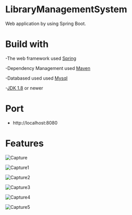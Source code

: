 # LibraryManagementSystem
Web application by using Spring Boot.

# Build with
-The web framework used [Spring](https://spring.io/)

-Dependency Management used [Maven](https://maven.apache.org/)

-Databased used used [Mysql](https://www.mysql.com/)

-[JDK 1.8](https://www.oracle.com/java/technologies/javase/javase8-archive-downloads.html) or newer

# Port
-  http://localhost:8080

# Features
![Capture](https://user-images.githubusercontent.com/47503679/114151554-f2787480-993c-11eb-8bb6-8eb4ba3c26d0.PNG)

![Capture1](https://user-images.githubusercontent.com/47503679/114151566-f60bfb80-993c-11eb-8c65-fcba1fc9f77c.PNG)

![Capture2](https://user-images.githubusercontent.com/47503679/114151583-f99f8280-993c-11eb-8937-6640e15a4210.PNG)

![Capture3](https://user-images.githubusercontent.com/47503679/114151599-fd330980-993c-11eb-82ee-e5e28df49ae8.PNG)

![Capture4](https://user-images.githubusercontent.com/47503679/114151612-01f7bd80-993d-11eb-8025-bd0432ad3f27.PNG)

![Capture5](https://user-images.githubusercontent.com/47503679/114151633-07550800-993d-11eb-9fa7-53d9f4c88d0f.PNG)


